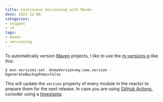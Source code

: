 ```yaml
---
title: Continuous Versioning with Maven
date: 2021-12-06
categories:
- snippet
- cd
tags:
- maven
- versioning
---
```


To automatically version [Maven](https://maven.apache.org/) projects, I like to use the [m-versions-p](https://www.mojohaus.org/versions-maven-plugin/) like this:

```shell script
$ mvn versions:set -DnewVersion=my.new.version -DgenerateBackupPoms=false
```

This will update the `version` property of every module in the reactor to prepare them for the next release. In case you are using [GitHub Actions](https://github.com/features/actions), consider using a [timestamp](../create-timestamp-with-github-actions).
